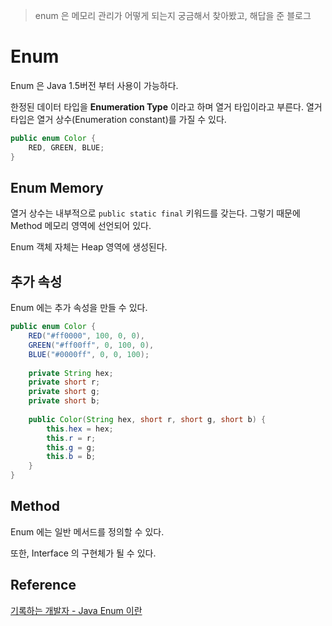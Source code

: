 > enum 은 메모리 관리가 어떻게 되는지 궁금해서 찾아봤고, 해답을 준 블로그

# Enum

Enum 은 Java 1.5버전 부터 사용이 가능하다.

한정된 데이터 타입을 **Enumeration Type** 이라고 하며 열거 타입이라고 부른다.
열거 타입은 열거 상수(Enumeration constant)를 가질 수 있다.

```java
public enum Color {
    RED, GREEN, BLUE;
}
```

## Enum Memory

열거 상수는 내부적으로 ```public static final``` 키워드를 갖는다. 그렇기 때문에 Method 메모리 영역에 선언되어 있다.

Enum 객체 자체는 Heap 영역에 생성된다.

## 추가 속성

Enum 에는 추가 속성을 만들 수 있다.

```java
public enum Color {
    RED("#ff0000", 100, 0, 0),
    GREEN("#ff00ff", 0, 100, 0),
    BLUE("#0000ff", 0, 0, 100);
    
    private String hex;
    private short r;
    private short g;
    private short b;
    
    public Color(String hex, short r, short g, short b) {
        this.hex = hex;
        this.r = r;
        this.g = g;
        this.b = b;
    }
}
```

## Method

Enum 에는 일반 메서드를 정의할 수 있다.


또한, Interface 의 구현체가 될 수 있다.



## Reference

[기록하는 개발자 - Java Enum 이란](https://honbabzone.com/java/java-enum/)